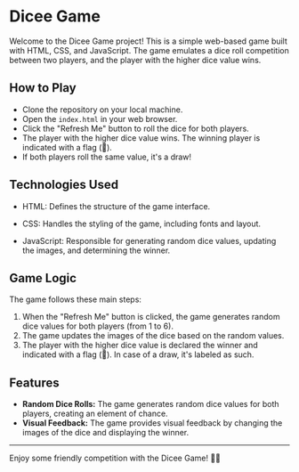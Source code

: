 # Dicee Game

Welcome to the Dicee Game project! This is a simple web-based game built with HTML, CSS, and JavaScript. The game emulates a dice roll competition between two players, and the player with the higher dice value wins.

## How to Play

- Clone the repository on your local machine.
- Open the `index.html` in your web browser.
- Click the "Refresh Me" button to roll the dice for both players.
- The player with the higher dice value wins. The winning player is indicated with a flag (🚩).
- If both players roll the same value, it's a draw!

## Technologies Used

- HTML: Defines the structure of the game interface.

- CSS: Handles the styling of the game, including fonts and layout.

- JavaScript: Responsible for generating random dice values, updating the images, and determining the winner.

## Game Logic

The game follows these main steps:
1. When the "Refresh Me" button is clicked, the game generates random dice values for both players (from 1 to 6).
2. The game updates the images of the dice based on the random values.
3. The player with the higher dice value is declared the winner and indicated with a flag (🚩). In case of a draw, it's labeled as such.

## Features

- **Random Dice Rolls:** The game generates random dice values for both players, creating an element of chance.
- **Visual Feedback:** The game provides visual feedback by changing the images of the dice and displaying the winner.

---

Enjoy some friendly competition with the Dicee Game! 🎲🚩
